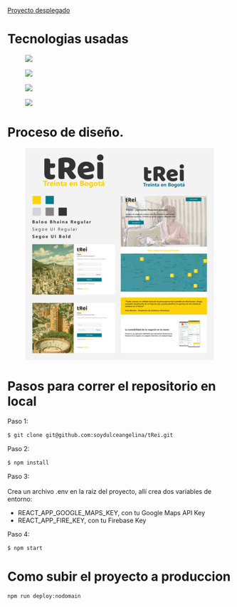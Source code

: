 [Proyecto desplegado](https://trei-bogota.surge.sh)

# Tecnologias usadas

<figure>
    <img
        src="https://upload.wikimedia.org/wikipedia/commons/thumb/4/47/React.svg/100px-React.svg.png"
        width="100px"
    />
</figure>
<figure>
    <img
        src="https://upload.wikimedia.org/wikipedia/commons/thumb/9/96/Sass_Logo_Color.svg/245px-Sass_Logo_Color.svg.png"
        width="100px"
    />
</figure>
<figure>
    <img
        src="https://upload.wikimedia.org/wikipedia/commons/thumb/3/37/Firebase_Logo.svg/245px-Firebase_Logo.svg.png"
        width="150px"
    />
</figure>
<figure>
    <img
        src="https://upload.wikimedia.org/wikipedia/commons/thumb/d/dc/Google_Maps_Logo.svg/245px-Google_Maps_Logo.svg.png"
        width="150px"
    >
</figure>

# Proceso de diseño.

<figure>
    <img src="./src/assets/ui.jpg" style="width:500px">
</figure>

# Pasos para correr el repositorio en local

Paso 1: 
```sh
$ git clone git@github.com:soydulceangelina/tRei.git
```

Paso 2:
```sh
$ npm install
```

Paso 3: <br/><br/>
Crea un archivo .env en la raiz del proyecto, allí crea dos variables de entorno:
- REACT_APP_GOOGLE_MAPS_KEY, con tu Google Maps API Key
- REACT_APP_FIRE_KEY, con tu Firebase Key

Paso 4:
```sh
$ npm start
```

# Como subir el proyecto a produccion

```sh
npm run deploy:nodomain
```
